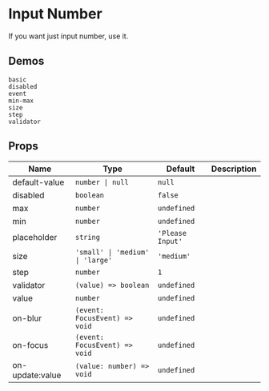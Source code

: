 # Input Number

If you want just input number, use it.

## Demos

```demo
basic
disabled
event
min-max
size
step
validator
```

## Props

| Name | Type | Default | Description |
| --- | --- | --- | --- |
| default-value | `number \| null` | `null` |  |
| disabled | `boolean` | `false` |  |
| max | `number` | `undefined` |  |
| min | `number` | `undefined` |  |
| placeholder | `string` | `'Please Input'` |  |
| size | `'small' \| 'medium' \| 'large'` | `'medium'` |  |
| step | `number` | `1` |  |
| validator | `(value) => boolean` | `undefined` |  |
| value | `number` | `undefined` |  |
| on-blur | `(event: FocusEvent) => void` | `undefined` |  |
| on-focus | `(event: FocusEvent) => void` | `undefined` |  |
| on-update:value | `(value: number) => void` | `undefined` |  |
